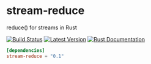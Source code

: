 # stream-reduce
reduce() for streams in Rust

[![Build Status](https://api.travis-ci.org/matthunz/stream-reduce.svg)](https://travis-ci.org/matthunz/stream-reduce)
[![Latest Version](https://img.shields.io/crates/v/stream-reduce.svg)](https://crates.io/crates/stream-reduce)
[![Rust Documentation](https://img.shields.io/badge/api-rustdoc-blue.svg)](https://docs.rs/stream-reduce)

```toml
[dependencies]
stream-reduce = "0.1"
```
